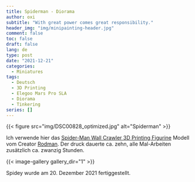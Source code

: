 ```yaml
---
title: Spiderman - Diorama
author: oxi
subtitle: "With great power comes great responsibility."
header_img: "img/minipainting-header.jpg"
comment: false
toc: false
draft: false
lang: de
type: post
date: "2021-12-21"
categories:
  - Miniatures
tags:
  - Deutsch
  - 3D Printing
  - Elegoo Mars Pro SLA
  - Diorama
  - Tinkering
series: []
---
```

{{< figure src="img/DSC00828_optimized.jpg" alt="Spiderman" >}}

Ich verwende hier das <a rel="noreferrer noopener" href="https://www.gambody.com/3d-models/spider-man-wall-crawler" target="_blank">Spider-Man Wall Crawler 3D Printing Figurine</a> Modell vom Creator <a rel="noreferrer noopener" href="https://www.gambody.com/user/view/id/3830" target="_blank">Rodman</a>. Der druck dauerte ca. zehn, alle Mal-Arbeiten zusätzlich ca. zwanzig Stunden.

{{< image-gallery gallery_dir="1" >}}

Spidey wurde am 20. Dezember 2021 fertiggestellt.
